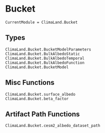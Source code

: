 # Bucket

```@meta
CurrentModule = ClimaLand.Bucket
```
## Types

```@docs
ClimaLand.Bucket.BucketModelParameters
ClimaLand.Bucket.BulkAlbedoStatic
ClimaLand.Bucket.BulkAlbedoTemporal
ClimaLand.Bucket.BulkAlbedoFunction
ClimaLand.Bucket.BucketModel
```

## Misc Functions

```@docs
ClimaLand.Bucket.surface_albedo
ClimaLand.Bucket.beta_factor
```

## Artifact Path Functions

```@docs
ClimaLand.Bucket.cesm2_albedo_dataset_path
```
